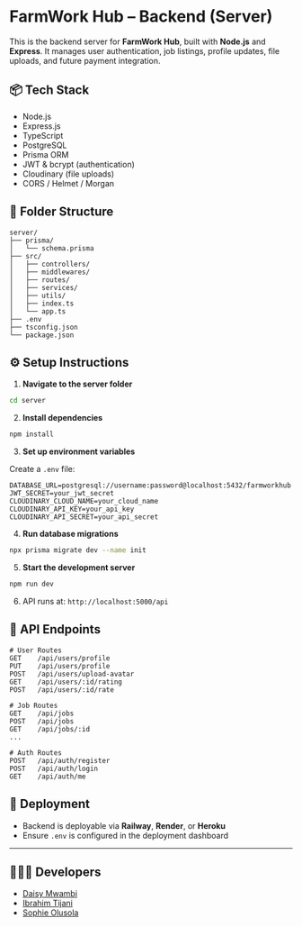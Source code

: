 # FarmWork Hub – Backend (Server)

This is the backend server for **FarmWork Hub**, built with **Node.js** and **Express**. It manages user authentication, job listings, profile updates, file uploads, and future payment integration.

## 📦 Tech Stack

- Node.js
- Express.js
- TypeScript
- PostgreSQL
- Prisma ORM
- JWT & bcrypt (authentication)
- Cloudinary (file uploads)
- CORS / Helmet / Morgan

## 📁 Folder Structure

```
server/
├── prisma/
│   └── schema.prisma
├── src/
│   ├── controllers/
│   ├── middlewares/
│   ├── routes/
│   ├── services/
│   ├── utils/
│   ├── index.ts
│   └── app.ts
├── .env
├── tsconfig.json
└── package.json
```

## ⚙️ Setup Instructions

1. **Navigate to the server folder**

```bash
cd server
```

2. **Install dependencies**

```bash
npm install
```

3. **Set up environment variables**

Create a `.env` file:

```env
DATABASE_URL=postgresql://username:password@localhost:5432/farmworkhub
JWT_SECRET=your_jwt_secret
CLOUDINARY_CLOUD_NAME=your_cloud_name
CLOUDINARY_API_KEY=your_api_key
CLOUDINARY_API_SECRET=your_api_secret
```

4. **Run database migrations**

```bash
npx prisma migrate dev --name init
```

5. **Start the development server**

```bash
npm run dev
```

6. API runs at: `http://localhost:5000/api`

## 🧪 API Endpoints

```http
# User Routes
GET    /api/users/profile
PUT    /api/users/profile
POST   /api/users/upload-avatar
GET    /api/users/:id/rating
POST   /api/users/:id/rate

# Job Routes
GET    /api/jobs
POST   /api/jobs
GET    /api/jobs/:id
...

# Auth Routes
POST   /api/auth/register
POST   /api/auth/login
GET    /api/auth/me
```

## 🚀 Deployment

- Backend is deployable via **Railway**, **Render**, or **Heroku**
- Ensure `.env` is configured in the deployment dashboard

---

## 👩🏾‍💻 Developers

- [Daisy Mwambi](https://github.com/Shighi)
- [Ibrahim Tijani](https://github.com/teebabs521)
- [Sophie Olusola](https://github.com/Sophiewebstart)
